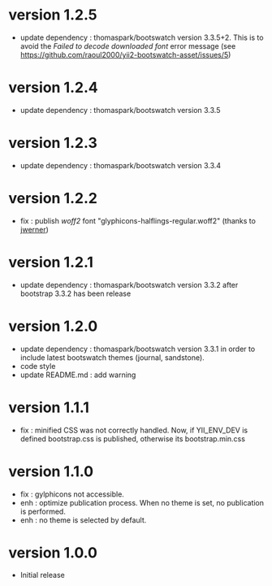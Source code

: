 # version 1.2.5
- update dependency : thomaspark/bootswatch version 3.3.5+2. This is to avoid the *Failed to decode downloaded font* error message (see https://github.com/raoul2000/yii2-bootswatch-asset/issues/5)

# version 1.2.4
- update dependency : thomaspark/bootswatch version 3.3.5

# version 1.2.3
- update dependency : thomaspark/bootswatch version 3.3.4

# version 1.2.2
- fix : publish *woff2* font "glyphicons-halflings-regular.woff2" (thanks to [jwerner](http://www.yiiframework.com/user/147/))

# version 1.2.1
- update dependency : thomaspark/bootswatch version 3.3.2 after bootstrap 3.3.2 has been release

# version 1.2.0
- update dependency : thomaspark/bootswatch version 3.3.1 in order to include latest bootswatch themes (journal, sandstone).
- code style
- update README.md : add warning

# version 1.1.1
- fix : minified CSS was not correctly handled. Now, if YII_ENV_DEV is defined bootstrap.css is published, otherwise
its bootstrap.min.css
 
# version 1.1.0
- fix : gylphicons not accessible.
- enh : optimize publication process. When no theme is set, no publication is performed.
- enh : no theme is selected by default.

# version 1.0.0
- Initial release
